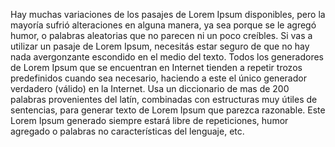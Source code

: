 Hay muchas variaciones de los pasajes de Lorem Ipsum disponibles, pero la mayoría sufrió alteraciones en
alguna manera, ya sea porque se le agregó humor, o palabras aleatorias que no parecen ni un poco creíbles. Si
vas a utilizar un pasaje de Lorem Ipsum, necesitás estar seguro de que no hay nada avergonzante escondido en
el medio del texto. Todos los generadores de Lorem Ipsum que se encuentran en Internet tienden a repetir
trozos predefinidos cuando sea necesario, haciendo a este el único generador verdadero (válido) en la
Internet. Usa un diccionario de mas de 200 palabras provenientes del latín, combinadas con estructuras muy
útiles de sentencias, para generar texto de Lorem Ipsum que parezca razonable. Este Lorem Ipsum generado
siempre estará libre de repeticiones, humor agregado o palabras no características del lenguaje, etc.